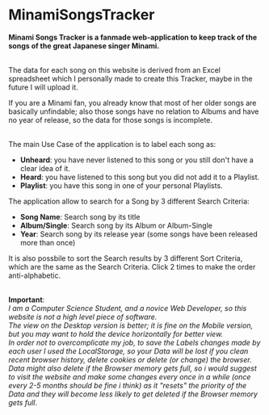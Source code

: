# MinamiSongsTracker

**Minami Songs Tracker is a fanmade web-application to keep track of the songs of the great Japanese singer Minami.** <br><br>

The data for each song on this website is derived from an Excel spreadsheet which I personally made to create this Tracker, maybe in the future I will upload it.<br>

If you are a Minami fan, you already know that most of her older songs are basically unfindable; also those songs have no relation to Albums and have no year of release, so the data for those songs is incomplete.<br><br> 

The main Use Case of the application is to label each song as:
- **Unheard**: you have never listened to this song or you still don't have a clear idea of it.
- **Heard**: you have listened to this song but you did not add it to a Playlist.
- **Playlist**: you have this song in one of your personal Playlists.



The application allow to search for a Song by 3 different Search Criteria:
- **Song Name**: Search song by its title
- **Album/Single**: Search song by its Album or Album-Single
- **Year**: Search song by its release year (some songs have been released more than once)

It is also possbile to sort the Search results by 3 different Sort Criteria, which are the same as the Search Criteria. Click 2 times to make the order anti-alphabetic.<br><br>

**Important**:<br>
_I am a Computer Science Student, and a novice Web Developer, so this website is not a high level piece of software.<br>
The view on the Desktop version is better; it is fine on the Mobile version, but you may want to hold the device horizontally for better view.<br>
In order not to overcomplicate my job, to save the Labels changes made by each user I used the LocalStorage, so your Data will be lost if you clean recent browser history, delete cookies or delete (or change) the browser. Data might also delete if the Browser memory gets full, so i would suggest to visit the website and make some changes every once in a while (once every 2-5 months should be fine i think) as it "resets" the priority of the Data and they will become less likely to get deleted if the Browser memory gets full_.
